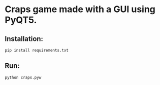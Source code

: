 # Craps game made with a GUI using PyQT5.

## Installation:
```pip install requirements.txt```

## Run:
```python craps.pyw```


